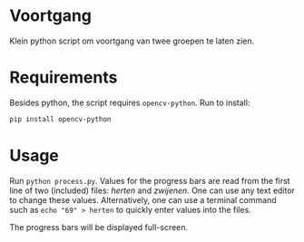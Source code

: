 # Voortgang
Klein python script om voortgang van twee groepen te laten zien. 

# Requirements
Besides python, the script requires `opencv-python`. Run to install:
```bash
pip install opencv-python
```

# Usage
Run `python process.py`. Values for the progress bars are read from the first line of two (included) files: *herten* and *zwijenen*. One can use any text editor to change these values. Alternatively, one can use a terminal command such as `echo "69" > herten` to quickly enter values into the files. 

The progress bars will be displayed full-screen.
